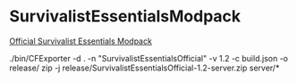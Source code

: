# SurvivalistEssentialsModpack

[Official Survivalist Essentials Modpack](https://minecraft.curseforge.com/projects/survivalist-essentials-official)

./bin/CFExporter -d . -n "SurvivalistEssentialsOfficial" -v 1.2 -c build.json -o release/
zip -j release/SurvivalistEssentialsOfficial-1.2-server.zip server/*
